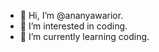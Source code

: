 - 👋 Hi, I’m @ananyawarior.
- 👀 I’m interested in coding.
- 🌱 I’m currently learning coding.


<!---
ananyawarior/ananyawarior is a ✨ special ✨ repository because its `README.md` (this file) appears on your GitHub profile.
You can click the Preview link to take a look at your changes.
--->
